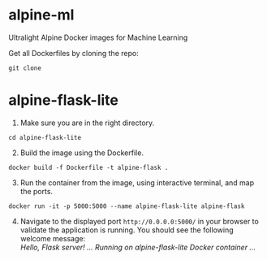 # alpine-ml
Ultralight Alpine Docker images for Machine Learning

Get all Dockerfiles by cloning the repo:
``` 
git clone 
```



# alpine-flask-lite

1. Make sure you are in the right directory.
```
cd alpine-flask-lite
```

2. Build the image using the Dockerfile.
```
docker build -f Dockerfile -t alpine-flask .
```

3. Run the container from the image, using interactive terminal, and map the ports.
```
docker run -it -p 5000:5000 --name alpine-flask-lite alpine-flask
``` 

4. Navigate to the displayed port `http://0.0.0.0:5000/` in your browser to validate the application is running. You should see the following welcome message: <br/>*Hello, Flask server! ... Running on alpine-flask-lite Docker container ...*
